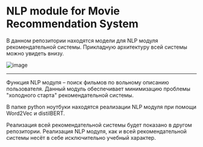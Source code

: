 # NLP module for Movie Recommendation System
В данном репозитории находятся модели для NLP модуля рекомендательной системы. 
Прикладную архитектуру всей системы можно увидеть внизу. 

![image](https://github.com/Muzaffarmuz/MovieRecs-NLP-module/assets/107567858/a6a2b37c-00f8-4658-9eb1-81fa9889e9c1)



---
Функция NLP модуля – поиск фильмов по вольному описанию пользователя. Данный модуль обеспечивает минимизацию проблемы "холодного старта" рекомендательной системы. 


В папке python ноутбуки находятся реализации NLP модуля при помощи Word2Vec и distilBERT.

Реализация всей рекомендательной системы будет показано в другом репозитории.
Реализация NLP модуля, как и всей рекомендательной системы несёт в себе исключительно учебный характер.
